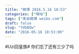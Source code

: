 ```yaml
---
title: "微博 2016.5.16 10:53"
categories: ["嘀咕"]
tags: ["来自微博 weibo.com"]
draft: false
slug: "YdbBQw"
date: "2016-05-16 10:53:00"
---
```


<p>#Uzi回皇族# 你们忘了还有三少了吗 ​​​​</p>
